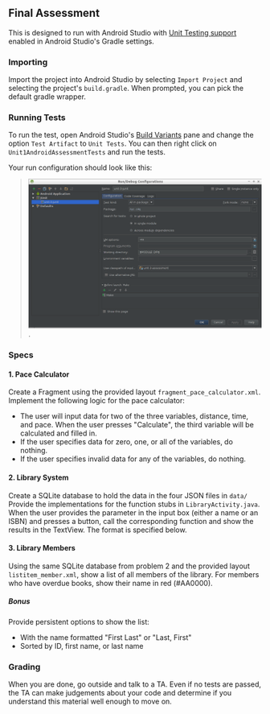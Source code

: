 ## Final Assessment
This is designed to run with Android Studio with
[Unit Testing support](https://sites.google.com/a/android.com/tools/tech-docs/unit-testing-support) enabled in Android Studio's Gradle settings.


### Importing
Import the project into Android Studio by selecting `Import Project` and selecting the project's `build.gradle`. When prompted, you can pick the default gradle wrapper.


### Running Tests
To run the test, open Android Studio's [Build Variants](https://sites.google.com/a/android.com/tools/tech-docs/unit-testing-support/qSxL68MPv5.png) pane and change the option `Test Artifact` to `Unit Tests`. You can then right click on `Unit1AndroidAssessmentTests` and run the tests.

Your run configuration should look like this:

> ![](static/run.configuration.png).


### Specs

#### 1. Pace Calculator

Create a Fragment using the provided layout `fragment_pace_calculator.xml`. Implement the following logic for the pace calculator:

* The user will input data for two of the three variables, distance, time, and pace. When the user presses "Calculate", the third variable will be calculated and filled in.
* If the user specifies data for zero, one, or all of the variables, do nothing.
* If the user specifies invalid data for any of the variables, do nothing.

#### 2. Library System

Create a SQLite database to hold the data in the four JSON files in `data/` Provide the implementations for the function stubs in `LibraryActivity.java`. When the user provides the parameter in the input box (either a name or an ISBN) and presses a button, call the corresponding function and show the results in the TextView. The format is specified below.

#### 3. Library Members

Using the same SQLite database from problem 2 and the provided layout `listitem_member.xml`, show a list of all members of the library. For members who have overdue books, show their name in red (#AA0000).

##### Bonus

Provide persistent options to show the list:

* With the name formatted "First Last" or "Last, First"
* Sorted by ID, first name, or last name


### Grading

When you are done, go outside and talk to a TA. Even if no tests are passed, the TA can make judgements about your code and determine if you understand this material well enough to move on.
